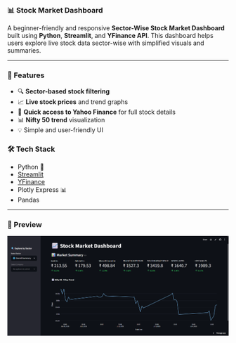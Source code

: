 ### 📊 Stock Market Dashboard

A beginner-friendly and responsive **Sector-Wise Stock Market Dashboard** built using **Python**, **Streamlit**, and **YFinance API**. This dashboard helps users explore live stock data sector-wise with simplified visuals and summaries.

---

### 🚀 Features

* 🔍 **Sector-based stock filtering**
* 📈 **Live stock prices** and trend graphs
* 🔗 **Quick access to Yahoo Finance** for full stock details
* 📊 **Nifty 50 trend** visualization
* 💡 Simple and user-friendly UI


### 🛠 Tech Stack

* Python 🐍
* [Streamlit](https://streamlit.io/)
* [YFinance](https://pypi.org/project/yfinance/)
* Plotly Express 📊
* Pandas

---

### 📸 Preview

![Dashboard Screenshot](preview.png) 


